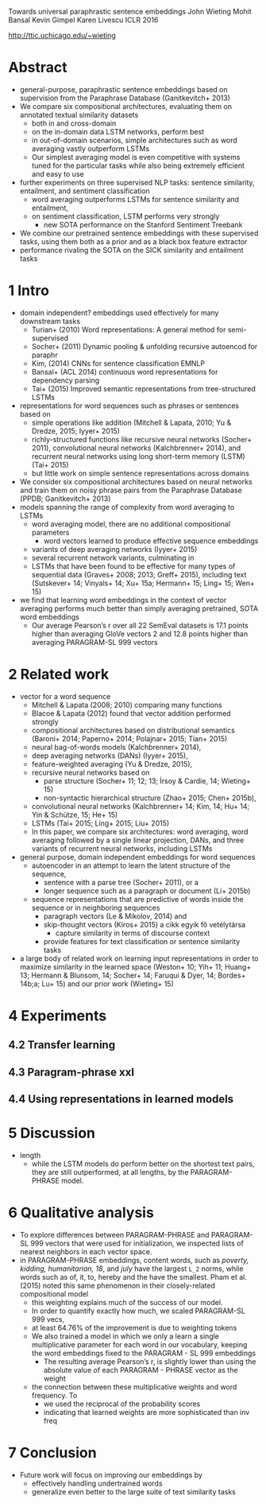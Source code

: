 Towards universal paraphrastic sentence embeddings
John Wieting Mohit Bansal Kevin Gimpel Karen Livescu
ICLR 2016

http://ttic.uchicago.edu/~wieting

# Abstract

* general-purpose, paraphrastic sentence embeddings
  based on supervision from the Paraphrase Database (Ganitkevitch+ 2013)
* We compare six compositional architectures,
  evaluating them on annotated textual similarity datasets
  * both in and cross-domain
  * on the in-domain data LSTM networks, perform best
  * in out-of-domain scenarios,
    simple architectures such as word averaging vastly outperform LSTMs
  * Our simplest averaging model is even competitive with systems tuned for the
    particular tasks while also being extremely efficient and easy to use
* further experiments on three supervised NLP tasks:
  sentence similarity, entailment, and sentiment classification
  * word averaging outperforms LSTMs for sentence similarity and entailment,
  * on sentiment classification, LSTM performs very strongly
    * new SOTA performance on the Stanford Sentiment Treebank
* We combine our pretrained sentence embeddings with these supervised tasks,
  using them both as a prior and as a black box feature extractor
* performance rivaling the SOTA
  on the SICK similarity and entailment tasks


# 1 Intro

* domain independent? embeddings used effectively for many downstream tasks
  * Turian+ (2010) Word representations: A general method for semi-supervised
  * Socher+ (2011) Dynamic pooling & unfolding recursive autoencod for paraphr
  * Kim, (2014) CNNs for sentence classification EMNLP
  * Bansal+ (ACL 2014) continuous word representations for dependency parsing
  * Tai+ (2015) Improved semantic representations from tree-structured LSTMs
* representations for word sequences such as phrases or sentences based on
  * simple operations like addition
    (Mitchell & Lapata, 2010; Yu & Dredze, 2015; Iyyer+ 2015)
  * richly-structured functions like recursive neural networks (Socher+ 2011),
    convolutional neural networks (Kalchbrenner+ 2014), and
    recurrent neural networks using long short-term memory (LSTM) (Tai+ 2015)
  * but little work on simple sentence representations across domains
* We consider six compositional architectures based on neural networks and
  train them on noisy phrase pairs from the Paraphrase Database
  (PPDB; Ganitkevitch+ 2013)
* models spanning the range of complexity from word averaging to LSTMs
  * word averaging model, there are no additional compositional parameters
    * word vectors learned to produce effective sequence embeddings
  * variants of deep averaging networks (Iyyer+ 2015)
  * several recurrent network variants, culminating in
  * LSTMs that have been found to be effective for many types of
    sequential data (Graves+ 2008; 2013; Greff+ 2015), including
    text (Sutskever+ 14; Vinyals+ 14; Xu+ 15a; Hermann+ 15; Ling+ 15; Wen+ 15)
* we find that learning word embeddings in the context of vector averaging
  performs much better than simply averaging pretrained, SOTA word
  embeddings
  * Our average Pearson’s r over all 22 SemEval datasets is
    17.1 points higher than averaging GloVe vectors 2 and
    12.8 points higher than averaging PARAGRAM-SL 999 vectors

# 2 Related work

* vector for a word sequence
  * Mitchell & Lapata (2008; 2010) comparing many functions
  * Blacoe & Lapata (2012) found that vector addition performed strongly
  * compositional architectures based on distributional semantics
    (Baroni+ 2014; Paperno+ 2014; Polajnar+ 2015; Tian+ 2015)
  * neural bag-of-words models (Kalchbrenner+ 2014),
  * deep averaging networks (DANs) (Iyyer+ 2015),
  * feature-weighted averaging (Yu & Dredze, 2015),
  * recursive neural networks based on
    * parse structure (Socher+ 11; 12; 13; İrsoy & Cardie, 14; Wieting+ 15)
    * non-syntactic hierarchical structure (Zhao+ 2015; Chen+ 2015b),
  * convolutional neural networks
    (Kalchbrenner+ 14; Kim, 14; Hu+ 14; Yin & Schütze, 15; He+ 15)
  * LSTMs (Tai+ 2015; Ling+ 2015; Liu+ 2015)
  * In this paper, we compare six architectures: word averaging,
    word averaging followed by a single linear projection, DANs, and
    three variants of recurrent neural networks, including LSTMs
* general purpose, domain independent embeddings for word sequences
  * autoencoder in an attempt to learn the latent structure of the sequence,
    * sentence with a parse tree (Socher+ 2011), or a
    * longer sequence such as a paragraph or document (Li+ 2015b)
  * sequence representations that are predictive of words inside the sequence
    or in neighboring sequences
    * paragraph vectors (Le & Mikolov, 2014) and
    * skip-thought vectors (Kiros+ 2015) a cikk egyik fő vetélytársa
      * capture similarity in terms of discourse context
    * provide features for text classification or sentence similarity tasks
* a large body of related work on learning input representations
  in order to maximize similarity in the learned space
  (Weston+ 10; Yih+ 11; Huang+ 13; Hermann & Blunsom, 14; Socher+ 14;
  Faruqui & Dyer, 14; Bordes+ 14b;a; Lu+ 15) and our prior work (Wieting+ 15)

# 4 Experiments

## 4.2 Transfer learning

## 4.3 Paragram-phrase xxl

## 4.4 Using representations in learned models

# 5 Discussion

* length
  * while the LSTM models do perform better on the shortest text pairs, they
    are still outperformed, at all lengths, by the PARAGRAM-PHRASE model.

# 6 Qualitative analysis

* To explore differences between PARAGRAM-PHRASE and PARAGRAM-SL 999 vectors
  that were used for initialization,
  we inspected lists of nearest neighbors in each vector space.
* in PARAGRAM-PHRASE embeddings, content words, such as _poverty,
  kidding, humanitarian, 18_, and _july_ have the largest `L_2` norms, while
  words such as of, it, to, hereby and the have the smallest.
  Pham et al.  (2015) noted this same phenomenon in their closely-related
  compositional model
  * this weighting explains much of the success of our model.
  * In order to quantify exactly how much, we scaled PARAGRAM-SL 999 vecs,
  * at least 64.76% of the improvement is due to weighting tokens
  * We also trained a model in which we only a learn a single multiplicative
    parameter for each word in our vocabulary, keeping the word embeddings
    fixed to the PARAGRAM - SL 999 embeddings
    * The resulting average Pearson’s r, is slightly lower than using the
      absolute value of each PARAGRAM - PHRASE vector as the weight
  * the connection between these multiplicative weights and word frequency. To
    * we used the reciprocal of the probability scores
    * indicating that learned weights are more sophisticated than inv freq

# 7 Conclusion

* Future work will focus on improving our embeddings by
  * effectively handling undertrained words
  * generalize even better to the large suite of text similarity tasks
